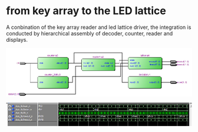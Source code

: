 # from key array to the LED lattice


A conbination of the key array reader and led lattice driver, the integration is conducted by hierarchical assembly of decoder, counter, reader and displays.

![image](https://github.com/HengRuiZ/from-key-array-to-the-LED-lattice/blob/master/RTL.png)

![image](https://github.com/HengRuiZ/from-key-array-to-the-LED-lattice/blob/master/simulation.png)
